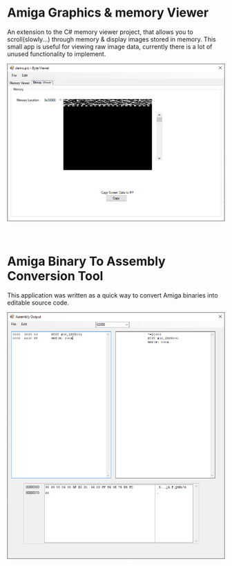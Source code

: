 # Amiga Graphics & memory Viewer
An extension to the C# memory viewer project, that allows you to scroll(slowly...) through memory & display images stored in memory.
This small app is useful for viewing raw image data, currently there is a lot of unused functionality to implement.


![](AmigaImageViewer.png)
<br>
<br>
<br>
# Amiga Binary To Assembly Conversion Tool
This application was written as a quick
 way to convert Amiga binaries into
editable source code.



![](MultiFormatBinaryConvter.png)